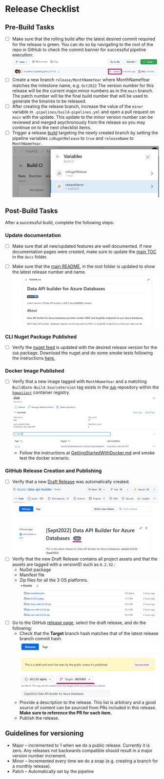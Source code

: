 # Release Checklist

## Pre-Build Tasks

- [ ] Make sure that the rolling build after the latest desired commit required for the release is green. You can do so by navigating to the root of the repo in GitHub to check the commit banner for successful pipeline execution: ![Main Branch Pipeline Status](MainRepoPipelineExecutionStatus.png)
- [ ] Create a new branch `release/MonthNameYear` where MonthNameYear matches the milestone name, e.g. `Oct2022` The version number for this release will be the current major.minor numbers as in the `main` branch. The patch number will be the final build number that will be used to generate the binaries to be released.
- [ ] After creating the release branch, increase the value of the `minor` variable in `.pipelines/build-pipelines.yml` and open a pull request on `main` with the update. This update to the minor version number can be reviewed and merged asychronously from the release so you may continue on to the next checklist items.
- [ ] Trigger a release [build](https://msdata.visualstudio.com/CosmosDB/_build?definitionId=18014) targeting the newly created branch by setting the pipeline variables `isNugetRelease` to `true` and `releaseName` to `MonthNameYear`. ![Update Pipeline Variables](PipelineVariables.png)

## Post-Build Tasks

After a successful build, complete the following steps:

### Update documentation

- [ ] Make sure that all new/updated features are well documented. If new documentation pages were created, make sure to update the [main TOC](../readme.md) in the `docs` folder.

- [ ] Make sure that the [main README](../../README.md), in the root folder is updated to show the latest release number and name. ![Main readme with updated version](./GitHub-Release-Main-Readme.png)

### CLI Nuget Package Published

- [ ] Verify the [nuget feed](https://msdata.visualstudio.com/CosmosDB/_artifacts/feed/DataApiBuilder) is updated with the desired release version for the `dab` package. Download the nuget and do some smoke tests following the instructions [here.](../getting-started/getting-started-dab-cli.md)

### Docker Image Published

- [ ] Verify that a new image tagged with `MonthNameYear` and a matching `BuildDate-Build.SourceVersion` tag exists in the [`dab`](https://ms.portal.azure.com/#view/Microsoft_Azure_ContainerRegistries/RepositoryBlade/id/%2Fsubscriptions%2Fb9c77f10-b438-4c32-9819-eef8a654e478%2FresourceGroups%2Fhawaii-demo-rg%2Fproviders%2FMicrosoft.ContainerRegistry%2Fregistries%2Fhawaiiacr/repository/dab) repository within the [`hawaiiacr`](https://ms.portal.azure.com/#@microsoft.onmicrosoft.com/resource/subscriptions/b9c77f10-b438-4c32-9819-eef8a654e478/resourceGroups/hawaii-demo-rg/providers/Microsoft.ContainerRegistry/registries/hawaiiacr/repository) container registry.
![Locate published dab container tag](Docker_Tag_Locate.png)
  - Follow the instructions at [GettingStartedWithDocker.md](GetStartedWithDocker.md) and smoke test the docker scenario.
  
### GitHub Release Creation and Publishing

- [ ] Verify that a new [Draft Release](https://github.com/Azure/data-api-builder/releases) was automatically created.
![GitHub Release Draft](GitHub-Release-Draft.png)
- [ ] Verify that the new Draft Release contains all project assets and that the assets are tagged with a versionID such as `0.2.52`.:
  - NuGet package
  - Manifest file
  - Zip files for all the 3 OS platforms. 
  ![GitHub Release Assets](GitHub-Release-Assets.png)
- [ ] Go to the GitHub [release page](https://github.com/Azure/data-api-builder/releases), select the draft release, and do the following:
  - Check that the **Target** branch hash matches that of the latest release branch commit hash.
  ![GitHub Release Target Branch Hash](GitHub-Release-TargetBranch.png)
  - Provide a description to the release. This list is arbitrary and a good source of content can be sourced from PRs included in this release. **Make sure to reference the PR for each item.**
  - Publish the release.
  

## Guidelines for versioning

- Major – incremented to 1 when we do a public release. Currently it is zero. Any releases not backwards compatible should result in a major version number increment.
- Minor – Incremented every time we do a snap (e.g. creating a branch for a monthly release).
- Patch – Automatically set by the pipeline
